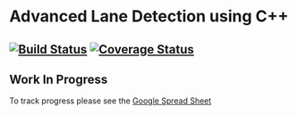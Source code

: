 # Advanced Lane Detection using C++
[![Build Status](https://travis-ci.org/smahajan07/advanced-lane-detection.svg?branch=master)](https://travis-ci.org/smahajan07/advanced-lane-detection)
[![Coverage Status](https://coveralls.io/repos/github/smahajan07/advanced-lane-detection/badge.svg?branch=master)](https://coveralls.io/github/smahajan07/advanced-lane-detection?branch=master)
---

## Work In Progress

To track progress please see the [Google Spread Sheet](https://docs.google.com/spreadsheets/d/1pAFY7_X_TjFaCiD-pRBMCMxe55UK4Ttg2dLJemnxAUg/edit?usp=sharing)
